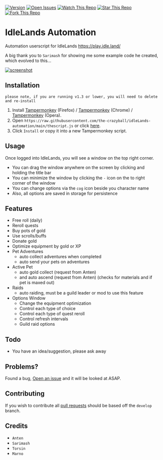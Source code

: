 [![Version](https://img.shields.io/github/v/release/marnovandermaas/idleLands-automation)](https://github.com/marnovandermaas/idleLands-automation/)
[![Open Issues](https://img.shields.io/github/issues/marnovandermaas/idleLands-automation?style=flat)](https://github.com/marnovandermaas/idleLands-automation/issues)
[![Watch This Repo](https://img.shields.io/github/watchers/marnovandermaas/idleLands-automation?style=social&icon=github)](https://github.com/marnovandermaas/idleLands-automation/subscription)
[![Star This Repo](https://img.shields.io/github/stars/marnovandermaas/idleLands-automation?style=social&icon=github)](https://github.com/marnovandermaas/idleLands-automation/stargazers)
[![Fork This Repo](https://img.shields.io/github/forks/marnovandermaas/idleLands-automation?style=social&icon=github)](https://github.com/marnovandermaas/idleLands-automation/fork)

# IdleLands Automation
Automation userscript for IdleLands
https://play.idle.land/

A big thank you to `Sarimash` for showing me some example code he created, which evolved to this... 

[![screenshot](https://i.postimg.cc/8zSK7DWn/tempsnip.png)](https://postimg.cc/D8xdN9xq)

## Installation
`please note, if you are running v1.3 or lower, you will need to delete and re-install`

1. Install [Tampermonkey](https://addons.mozilla.org/en-US/firefox/addon/tampermonkey/) (Firefox) / [Tampermonkey](https://chrome.google.com/webstore/detail/tampermonkey/dhdgffkkebhmkfjojejmpbldmpobfkfo) (Chrome) / [Tampermonkey](https://addons.opera.com/en/extensions/details/tampermonkey-beta/) (Opera).
2. Open `https://raw.githubusercontent.com/the-crazyball/idleLands-automation/main/thescript.js` or click [here](https://raw.githubusercontent.com/the-crazyball/idleLands-automation/main/thescript.js).
3. Click `Install` or copy it into a new Tampermonkey script.

## Usage
Once logged into IdleLands, you will see a window on the top right corner.
- You can drag the window anywhere on the screen by clicking and holding the title bar
- You can minimize the window by clicking the `-` icon on the to right corner of the window
- You can change options via the `cog` icon beside you character name
- Also, all options are saved in storage for persistence

## Features
- Free roll (daily)
- Reroll quests
- Buy pots of gold
- Use scrolls/buffs
- Donate gold
- Optimize equipment by gold or XP
- Pet Adventures
  - auto collect adventures when completed
  - auto send your pets on adventures
- Active Pet
  - auto gold collect (request from Anten)
  - and auto ascend (request from Anten) (checks for materials and if pet is maxed out)
- Raids
  - auto raiding, must be a guild leader or mod to use this feature
- Options Window
  - Change the equipment optimization
  - Control each type of choice
  - Control each type of quest reroll
  - Control refresh intervals
  - Guild raid options

## Todo
- You have an idea/suggestion, please ask away

## Problems?
Found a bug, [Open an issue](https://github.com/the-crazyball/idleLands-automation/issues) and it will be looked at ASAP.

## Contributing
If you wish to contribute all [pull requests](https://github.com/the-crazyball/idleLands-automation/pulls) should be based off the `develop` branch.

## Credits
- `Anten`
- `Sarimash`
- `Torsin`
- `Marno`
